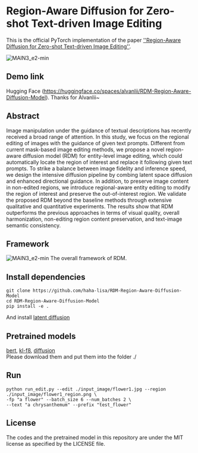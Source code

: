 # Region-Aware Diffusion for Zero-shot Text-driven Image Editing

This is the official PyTorch implementation of the paper [''Region-Aware Diffusion for Zero-shot Text-driven Image Editing''](https://arxiv.org/abs/2302.11797).

![MAIN3_e2-min](https://github.com/haha-lisa/RDM-Region-Aware-Diffusion-Model/blob/main/teaser.png)

## Demo link
Hugging Face (https://huggingface.co/spaces/alvanlii/RDM-Region-Aware-Diffusion-Model).
Thanks for Alvanlii~


## Abstract
Image manipulation under the guidance of textual descriptions has recently received a broad range of attention. In this study, we focus on the regional editing of images with the guidance of given text prompts. Different from current mask-based image editing methods, we propose a novel region-aware diffusion model (RDM) for entity-level image editing, which could automatically locate the region of interest and replace it following given text prompts. To strike a balance between image fidelity and inference speed, we design the intensive diffusion pipeline by combing latent space diffusion and enhanced directional guidance. In addition, to preserve image content in non-edited regions, we introduce regional-aware entity editing to modify the region of interest and preserve the out-of-interest region. We validate the proposed RDM beyond the baseline methods through extensive qualitative and quantitative experiments. The results show that RDM outperforms the previous approaches in terms of visual quality, overall harmonization, non-editing region content preservation, and text-image semantic consistency.


## Framework
![MAIN3_e2-min](https://github.com/haha-lisa/RDM-Region-Aware-Diffusion-Model/blob/main/pipeline.png)
The overall framework of RDM.


## Install dependencies
```
git clone https://github.com/haha-lisa/RDM-Region-Aware-Diffusion-Model
cd RDM-Region-Aware-Diffusion-Model
pip install -e .
```
And install [latent diffusion](https://github.com/CompVis/latent-diffusion)

## Pretrained models
[bert](https://dall-3.com/models/glid-3-xl/bert.pt), [kl-f8](https://dall-3.com/models/glid-3-xl/kl-f8.pt), [diffusion](https://dall-3.com/models/glid-3-xl/inpaint.pt)
<br> Please download them and put them into the folder ./ <br> 


## Run
```
python run_edit.py --edit ./input_image/flower1.jpg --region ./input_image/flower1_region.png \
-fp "a flower" --batch_size 6 --num_batches 2 \
--text "a chrysanthemum" --prefix "test_flower"
```

## License
The codes and the pretrained model in this repository are under the MIT license as specified by the LICENSE file.<br>
